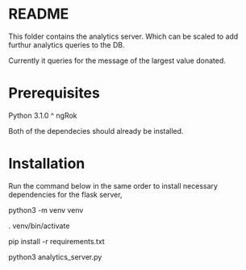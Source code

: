 # README

This folder contains the analytics server. Which can be scaled to add furthur analytics queries to the DB.

Currently it queries for the message of the largest value donated.

# Prerequisites

Python 3.1.0 ^
ngRok 

Both of the dependecies should already be installed.

# Installation

Run the command below in the same order to install necessary dependencies for the flask server,

python3 -m venv venv

. venv/bin/activate

pip install -r requirements.txt

python3 analytics_server.py


